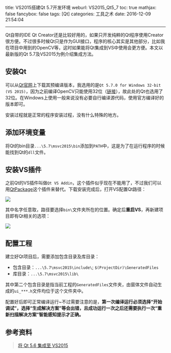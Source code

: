 title: VS2015搭建Qt 5.7开发环境
weburl: VS2015_Qt5_7
toc: true
mathjax: false
fancybox: false
tags: [Qt]
categories: 工具之术
date: 2016-12-09 21:54:04

---

Qt自带的IDE Qt Creator还是比较好用的，如果只开发纯粹的Qt程序使用Creator很方便。不过很多时候Qt只是作为GUI接口，程序的核心其实是其他部分，比如我在项目中用到的OpenCV等，这时如果能将Qt集成到VS中使用会更方便。本文以最新版的Qt 5.7及VS2015为例介绍集成方法。

<!--more-->

## 安装Qt
可以从[Qt官网](https://www.qt.io/download-open-source/#section-2)上下载其预编译版本，我选用的是`Qt 5.7.0 for Windows 32-bit (VS 2015)`，因为之前编译OpenCV只能使用32位（[链接](/2016/12/06/VS2015_OpenCV31/)），故此处的Qt也选用了32位。在Windows上使用一般来说没有必要自行编译源代码，使用官方编译好的版本即可。

安装过程就是正常的程序安装过程，没有什么特殊的地方。

## 添加环境变量
将Qt的bin目录`...\5.7\msvc2015\bin`添加到`PATH`中，这是为了在运行程序的时候能找到Qt的`dll`文件。

## 安装VS插件
之前Qt的VS插件叫做`Qt VS Addin`，这个插件似乎现在不能用了，不过我们可以用[QtPackage](https://marketplace.visualstudio.com/items?itemName=havendv.QtPackage)这个插件来替代。下载安装完成后，打开VS配置Qt路径：

![](https://img.gaomf.cn/VSQT.gif)

其中名字任意取，路径要选择`bin\`文件夹所在的位置。确定后**重启VS**，再新建项目即有Qt相关的选项：

![](https://img.gaomf.cn/20161209214416.png)

## 配置工程

建立好Qt项目后，需要添加包含目录及库目录：

- 包含目录：`...\5.7\msvc2015\include\`; `$(ProjectDir)\GeneratedFiles`
- 库目录：`...\5.7\msvc2015\lib\`

其中第二个包含目录是指当前工程的`GeneratedFiles`文件夹，由窗体文件自动生成的`ui_***.h`文件均位于这个文件夹中。

配置好后即可正常编译运行~不过需要注意的是，**第一次编译运行必须选择“开始调试”，选择“生成解决方案”等会出错，且成功运行一次之后还需要执行一次“重新扫描解决方案”智能感知提示才正确。**

## 参考资料

> [将 Qt 5.6 集成至 VS2015](https://my.oschina.net/jthmath/blog/640227)
